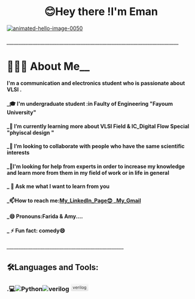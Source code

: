 <center><h1>😊Hey there !I'm Eman</h1></center>
                                  <a href="https://www.animatedimages.org/cat-hello-523.htm"><img src="https://www.animatedimages.org/data/media/523/animated-hello-image-0050.gif" border="0" alt="animated-hello-image-0050" /></a>
             <h6> ________________________________________________________________________</h6>
<h1>👨🏻‍💻  About Me__      </h1>      
<h4>I'm a communication and electronics student who is passionate about VLSI .</h4>
<h4>_🎓 I'm undergraduate student :in Faulty of Engineering "Fayoum University" </h4>
<h4>_🌱 I’m currently learning more about VLSI Field & IC_Digital Flow Special "phyiscal design " </h4>
<h4>_👯 I’m looking to collaborate with people who have the same scientific interests </h4>
<h4>_🤔I'm looking for help from experts in order to increase my knowledge and learn more from them in my field of work or in life in general</h4>
<h4>_ 💬 Ask me what I want to learn from you</h4>
<h4>_📫How to reach me:<a href=https://www.linkedin.com/in/%C2%BBeman-hussein-65004a21b/>My_LinkedIn_Page😊 </a>_<a href=emanhussein148@gmail.com
>My_Gmail</a></h4>
<h4>_😄 Pronouns:Farida & Amy....</h4>
<h4>_ ⚡ Fun fact: comedy😄</h4>
<h6>_________________________________________________</h6>
<h2>🛠️Languages and Tools:</h2>
<h3>.💻<img src="https://camo.githubusercontent.com/8717d68f9391c117fed2e684f1661d04825367eea9e812bce2316064552612cb/68747470733a2f2f696d672e736869656c64732e696f2f62616467652f2d507974686f6e2d3333333333333f7374796c653d666c6174266c6f676f3d707974686f6e" alt="Python" data-canonical-src="https://img.shields.io/badge/-Python-333333?style=flat&amp;logo=python" style="max-width: 100%;"><img src="https://camo.githubusercontent.com/c0faa9d12d946eb13e6ed45094723eca9908e1872807466b3e8402e54be4425a/68747470733a2f2f696d672e736869656c64732e696f2f62616467652f2d432b2b2d3333333333333f7374796c653d666c6174266c6f676f3d43253242253242266c6f676f436f6c6f723d303035393943" alt="verilog" data-canonical-src="https://img.shields.io/badge/-verilog-333333?style=flat&amp;logo=C%2B%2B&amp;logoColor=00599C" style="max-width: 100%;">
<img id="badge-preview" src="data:image/svg+xml;utf8,%3Csvg%20xmlns%3D%22http%3A%2F%2Fwww.w3.org%2F2000%2Fsvg%22%20xmlns%3Axlink%3D%22http%3A%2F%2Fwww.w3.org%2F1999%2Fxlink%22%20width%3D%2247%22%20height%3D%2220%22%20role%3D%22img%22%20aria-label%3D%22verilog%22%3E%3Ctitle%3Everilog%3C%2Ftitle%3E%3ClinearGradient%20id%3D%22s%22%20x2%3D%220%22%20y2%3D%22100%25%22%3E%3Cstop%20offset%3D%220%22%20stop-color%3D%22%23bbb%22%20stop-opacity%3D%22.1%22%2F%3E%3Cstop%20offset%3D%221%22%20stop-opacity%3D%22.1%22%2F%3E%3C%2FlinearGradient%3E%3CclipPath%20id%3D%22r%22%3E%3Crect%20width%3D%2247%22%20height%3D%2220%22%20rx%3D%223%22%20fill%3D%22%23fff%22%2F%3E%3C%2FclipPath%3E%3Cg%20clip-path%3D%22url(%23r)%22%3E%3Crect%20width%3D%220%22%20height%3D%2220%22%20fill%3D%22white%22%2F%3E%3Crect%20x%3D%220%22%20width%3D%2247%22%20height%3D%2220%22%20fill%3D%22white%22%2F%3E%3Crect%20width%3D%2247%22%20height%3D%2220%22%20fill%3D%22url(%23s)%22%2F%3E%3C%2Fg%3E%3Cg%20fill%3D%22%23fff%22%20text-anchor%3D%22middle%22%20font-family%3D%22Verdana%2CGeneva%2CDejaVu%20Sans%2Csans-serif%22%20text-rendering%3D%22geometricPrecision%22%20font-size%3D%22110%22%3E%3Ctext%20aria-hidden%3D%22true%22%20x%3D%22235%22%20y%3D%22150%22%20fill%3D%22%23ccc%22%20fill-opacity%3D%22.3%22%20transform%3D%22scale(.1)%22%20textLength%3D%22370%22%3Everilog%3C%2Ftext%3E%3Ctext%20x%3D%22235%22%20y%3D%22140%22%20transform%3D%22scale(.1)%22%20fill%3D%22%23333%22%20textLength%3D%22370%22%3Everilog%3C%2Ftext%3E%3C%2Fg%3E%3C%2Fsvg%3E">

</h3>
<!--<img src="https://camo.githubusercontent.com/0ab3ccd947eb4db17d1c8ea89c6ba3e7042b1d7dc5e7bb893339937670c6ab8f/68747470733a2f2f692e696d6775722e636f6d2f4136625747466c2e676966" data-canonical-src="https://i.imgur.com/A6bWGFl.gif" style="max-width: 100%; display: inline-block;" data-target="animated-image.originalImage">

<!--
**eman465/eman465** is a ✨ _special_ ✨ repository because its `README.md` (this file) appears on your GitHub profile.

Here are some ideas to get you started:
![image](https://github.com/eman465/eman465/assets/161242657/4f2cc010-c647-4f84-a8ac-d8b0e0fc3663)

- 🔭 I’m currently working on ...
- 🌱 I’m currently learning ...
- 👯 I’m looking to collaborate on ...
- 🤔 I’m looking for help with ...
- 💬 Ask me about ...
- 📫 How to reach me: ...
- 😄 Pronouns: ...
- ⚡ Fun fact: ...
-->
